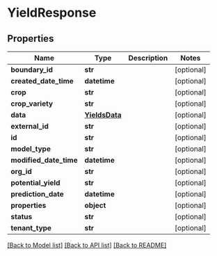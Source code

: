 # YieldResponse

## Properties
Name | Type | Description | Notes
------------ | ------------- | ------------- | -------------
**boundary_id** | **str** |  | [optional] 
**created_date_time** | **datetime** |  | [optional] 
**crop** | **str** |  | [optional] 
**crop_variety** | **str** |  | [optional] 
**data** | [**YieldsData**](YieldsData.md) |  | [optional] 
**external_id** | **str** |  | [optional] 
**id** | **str** |  | [optional] 
**model_type** | **str** |  | [optional] 
**modified_date_time** | **datetime** |  | [optional] 
**org_id** | **str** |  | [optional] 
**potential_yield** | **str** |  | [optional] 
**prediction_date** | **datetime** |  | [optional] 
**properties** | **object** |  | [optional] 
**status** | **str** |  | [optional] 
**tenant_type** | **str** |  | [optional] 

[[Back to Model list]](../README.md#documentation-for-models) [[Back to API list]](../README.md#documentation-for-api-endpoints) [[Back to README]](../README.md)


